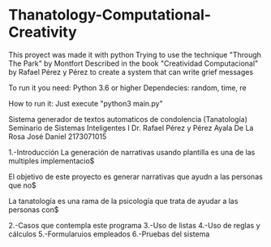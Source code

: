 # Thanatology-Computational-Creativity
This proyect was made it with python
Trying to use the technique "Through The Park" by Montfort 
Described in the book "Creatividad Computacional" by Rafael Pérez y Pérez 
to create a system that can write grief messages

To run it you need:
Python 3.6 or higher
Dependecies:
  random, time, re
  
How to run it:
Just execute "python3 main.py"

Sistema generador de textos automaticos de condolencia (Tanatología)
Seminario de Sistemas Inteligentes I
Dr. Rafael Pérez y Pérez
Ayala De La Rosa José Daniel
2173071015

1.-Introducción
La generación de narrativas usando plantilla es una de las multiples implementacio$

El objetivo de este proyecto es generar narrativas que ayudn a las personas que no$

La tanatología es una rama de la psicología que trata de ayudar a las personas con$

2.-Casos que contempla este programa
3.-Uso de listas
4.-Uso de reglas y cálculos
5.-Formularuios empleados
6.-Pruebas del sistema


